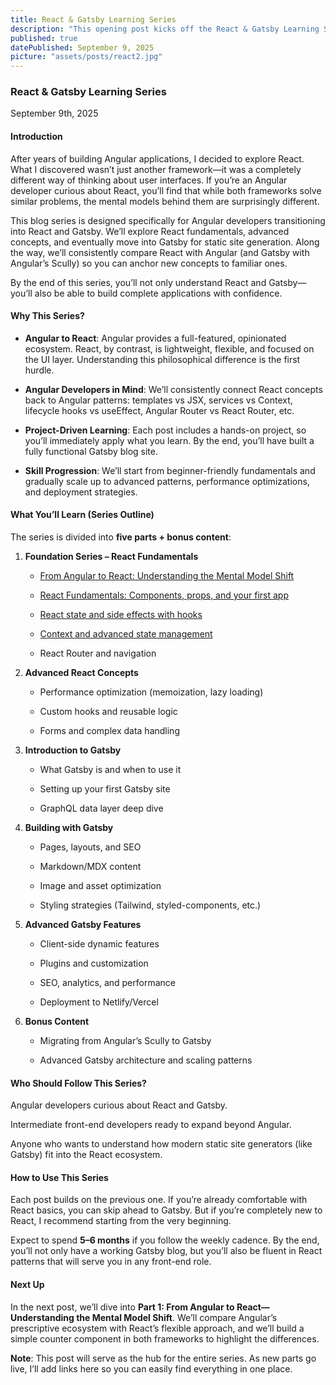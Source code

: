 ```yaml
---
title: React & Gatsby Learning Series
description: "This opening post kicks off the React & Gatsby Learning Series, guiding Angular developers through the key mental model shifts needed to transition into React. It sets the stage by comparing Angular’s prescriptive framework approach with React’s flexible, component-driven philosophy."
published: true
datePublished: September 9, 2025
picture: "assets/posts/react2.jpg"
---
```


### React & Gatsby Learning Series

September 9th, 2025

#### Introduction

After years of building Angular applications, I decided to explore React. What I discovered wasn’t just another framework—it was a completely different way of thinking about user interfaces. If you’re an Angular developer curious about React, you’ll find that while both frameworks solve similar problems, the mental models behind them are surprisingly different.

This blog series is designed specifically for Angular developers transitioning into React and Gatsby. We’ll explore React fundamentals, advanced concepts, and eventually move into Gatsby for static site generation. Along the way, we’ll consistently compare React with Angular (and Gatsby with Angular’s Scully) so you can anchor new concepts to familiar ones.

By the end of this series, you’ll not only understand React and Gatsby—you’ll also be able to build complete applications with confidence.

#### Why This Series?

- **Angular to React**: Angular provides a full-featured, opinionated ecosystem. React, by contrast, is lightweight, flexible, and focused on the UI layer. Understanding this philosophical difference is the first hurdle.

- **Angular Developers in Mind**: We’ll consistently connect React concepts back to Angular patterns: templates vs JSX, services vs Context, lifecycle hooks vs useEffect, Angular Router vs React Router, etc.

- **Project-Driven Learning**: Each post includes a hands-on project, so you’ll immediately apply what you learn. By the end, you’ll have built a fully functional Gatsby blog site.

- **Skill Progression**: We’ll start from beginner-friendly fundamentals and gradually scale up to advanced patterns, performance optimizations, and deployment strategies.

#### What You’ll Learn (Series Outline)

The series is divided into **five parts + bonus content**:

1. **Foundation Series – React Fundamentals**

   - <a href="https://www.christopherschedler.com/posts/from-angular-to-react:-understanding-the-mental-model-shift" target="_blank">From Angular to React: Understanding the Mental Model Shift</a>

   - <a href="https://christopherschedler.com/posts/react-fundamentals:-components,-props,-and-your-first-app" target="_blank">React Fundamentals: Components, props, and your first app</a>

   - <a href="https://christopherschedler.com/posts/react-state-and-side-effects-with-hooks" target="_blank">React state and side effects with hooks</a>

   - <a href="https://christopherschedler.com/posts/react-context-and-advanced-state-patterns" target="_blank">Context and advanced state management</a>

   - React Router and navigation

2. **Advanced React Concepts**

   - Performance optimization (memoization, lazy loading)

   - Custom hooks and reusable logic

   - Forms and complex data handling

3. **Introduction to Gatsby**

   - What Gatsby is and when to use it

   - Setting up your first Gatsby site

   - GraphQL data layer deep dive

4. **Building with Gatsby**

   - Pages, layouts, and SEO

   - Markdown/MDX content

   - Image and asset optimization

   - Styling strategies (Tailwind, styled-components, etc.)

5. **Advanced Gatsby Features**

   - Client-side dynamic features

   - Plugins and customization

   - SEO, analytics, and performance

   - Deployment to Netlify/Vercel

6. **Bonus Content**

   - Migrating from Angular’s Scully to Gatsby

   - Advanced Gatsby architecture and scaling patterns

#### Who Should Follow This Series?

Angular developers curious about React and Gatsby.

Intermediate front-end developers ready to expand beyond Angular.

Anyone who wants to understand how modern static site generators (like Gatsby) fit into the React ecosystem.

#### How to Use This Series

Each post builds on the previous one. If you’re already comfortable with React basics, you can skip ahead to Gatsby. But if you’re completely new to React, I recommend starting from the very beginning.

Expect to spend **5–6 months** if you follow the weekly cadence. By the end, you’ll not only have a working Gatsby blog, but you’ll also be fluent in React patterns that will serve you in any front-end role.

#### Next Up

In the next post, we’ll dive into **Part 1: From Angular to React—Understanding the Mental Model Shift**. We’ll compare Angular’s prescriptive ecosystem with React’s flexible approach, and we’ll build a simple counter component in both frameworks to highlight the differences.

**Note**: This post will serve as the hub for the entire series. As new parts go live, I’ll add links here so you can easily find everything in one place.
